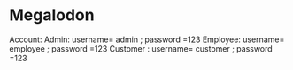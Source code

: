 # Megalodon

Account: 
Admin: username= admin ; password =123
Employee: username= employee ; password =123
Customer : username= customer ; password =123